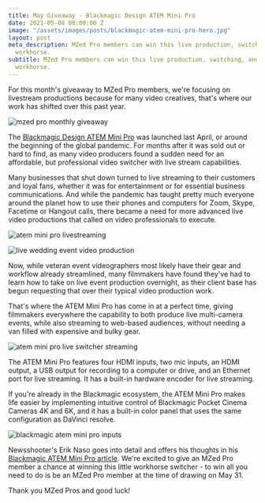 ```yaml
---
title: May Giveaway - Blackmagic Design ATEM Mini Pro
date: 2021-05-08 00:00:00 Z
image: "/assets/images/posts/blackmagic-atem-mini-pro-hero.jpg"
layout: post
meta_description: MZed Pro members can win this live production, switching, and streaming
  workhorse.
subtitle: MZed Pro members can win this live production, switching, and streaming
  workhorse.
---
```


For this month's giveaway to MZed Pro members, we're focusing on livestream productions because for many video creatives, that's where our work has shifted over this past year. 

![mzed pro monthly giveaway](https://mzed-cdn1.sfo2.cdn.digitaloceanspaces.com/images/news/mzed-pro-monthly-giveaway.jpg)

The [Blackmagic Design ATEM Mini Pro](https://bhpho.to/3nYKaWZ) was launched last April, or around the beginning of the global pandemic. For months after it was sold out or hard to find, as many video producers found a sudden need for an affordable, but professional video switcher with live stream capabilities. 

Many businesses that shut down turned to live streaming to their customers and loyal fans, whether it was for entertainment or for essential business communications. And while the pandemic has taught pretty much everyone around the planet how to use their phones and computers for Zoom, Skype, Facetime or Hangout calls, there became a need for more advanced live video productions that called on video professionals to execute.

![atem mini pro livestreaming](https://mzed-cdn1.sfo2.cdn.digitaloceanspaces.com/images/news/atem-mini-pro-livestream.jpg)

![live wedding event video production](https://mzed-cdn1.sfo2.cdn.digitaloceanspaces.com/images/news/live-wedding-event-production.jpg)

Now, while veteran event videographers most likely have their gear and workflow already streamlined, many filmmakers have found they've had to learn how to take on live event production overnight, as their client base has begun requesting that over their typical video production work.

That's where the ATEM Mini Pro has come in at a perfect time, giving filmmakers everywhere the capability to both produce live multi-camera events, while also streaming to web-based audiences, without needing a van filled with expensive and bulky gear.

![atem mini pro live switcher streaming](https://mzed-cdn1.sfo2.cdn.digitaloceanspaces.com/images/news/atem-mini-pro-blackmagic.jpg)

The ATEM Mini Pro features four HDMI inputs, two mic inputs, an HDMI output, a USB output for recording to a computer or drive, and an Ethernet port for live streaming. It has a built-in hardware encoder for live streaming.

If you're already in the Blackmagic ecosystem, the ATEM Mini Pro makes life easier by implementing intuitive control of Blackmagic Pocket Cinema Cameras 4K and 6K, and it has a built-in color panel that uses the same configuration as DaVinci resolve. 

![blackmagic atem mini pro inputs](https://mzed-cdn1.sfo2.cdn.digitaloceanspaces.com/images/news/blackmagic-atem-mini-pro-connections.jpg)

Newsshooter's Erik Naso goes into detail and offers his thoughts in his [Blackmagic ATEM Mini Pro article](https://www.newsshooter.com/2020/04/04/blackmagic-design-releases-atem-mini-pro/). We're excited to give an MZed Pro member a chance at winning this little workhorse switcher - to win all you need to do is be an MZed Pro member at the time of drawing on May 31.

Thank you MZed Pros and good luck!